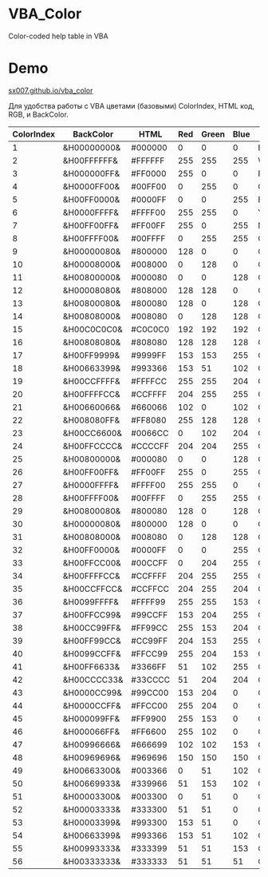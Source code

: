 # VBA_Color
Color-coded help table in VBA

# Demo
<a href="https://sx007.github.io/vba_color/">sx007.github.io/vba_color</a>


Для удобства работы с VBA цветами (базовыми) ColorIndex, HTML код, RGB, и BackColor.

| ColorIndex | BackColor | HTML | Red | Green | Blue | Color |
| --- | --- | --- | --- | --- | --- | --- |
| 1 | &H00000000& | #000000 | 0 | 0 | 0 | Black |
| 2 | &H00FFFFFF& | #FFFFFF | 255 | 255 | 255 | White |
| 3 | &H000000FF& | #FF0000 | 255 | 0 | 0 | Red |
| 4 | &H0000FF00& | #00FF00 | 0 | 255 | 0 | Green |
| 5 | &H00FF0000& | #0000FF | 0 | 0 | 255 | Blue |
| 6 | &H0000FFFF& | #FFFF00 | 255 | 255 | 0 | Yellow |
| 7 | &H00FF00FF& | #FF00FF | 255 | 0 | 255 | Magenta |
| 8 | &H00FFFF00& | #00FFFF | 0 | 255 | 255 | Cyan |
| 9 | &H00000080& | #800000 | 128 | 0 | 0 | Color 9 |
| 10 | &H00008000& | #008000 | 0 | 128 | 0 | Color 10 |
| 11 | &H00800000& | #000080 | 0 | 0 | 128 | Color 11 |
| 12 | &H00008080& | #808000 | 128 | 128 | 0 | Color 12 |
| 13 | &H00800080& | #800080 | 128 | 0 | 128 | Color 13 |
| 14 | &H00808000& | #008080 | 0 | 128 | 128 | Color 14 |
| 15 | &H00C0C0C0& | #C0C0C0 | 192 | 192 | 192 | Color 15 |
| 16 | &H00808080& | #808080 | 128 | 128 | 128 | Color 16 |
| 17 | &H00FF9999& | #9999FF | 153 | 153 | 255 | Color 17 |
| 18 | &H00663399& | #993366 | 153 | 51 | 102 | Color 18 |
| 19 | &H00CCFFFF& | #FFFFCC | 255 | 255 | 204 | Color 19 |
| 20 | &H00FFFFCC& | #CCFFFF | 204 | 255 | 255 | Color 20 |
| 21 | &H00660066& | #660066 | 102 | 0 | 102 | Color 21 |
| 22 | &H008080FF& | #FF8080 | 255 | 128 | 128 | Color 22 |
| 23 | &H00CC6600& | #0066CC | 0 | 102 | 204 | Color 23 |
| 24 | &H00FFCCCC& | #CCCCFF | 204 | 204 | 255 | Color 24 |
| 25 | &H00800000& | #000080 | 0 | 0 | 128 | Color 25 |
| 26 | &H00FF00FF& | #FF00FF | 255 | 0 | 255 | Color 26 |
| 27 | &H0000FFFF& | #FFFF00 | 255 | 255 | 0 | Color 27 |
| 28 | &H00FFFF00& | #00FFFF | 0 | 255 | 255 | Color 28 |
| 29 | &H00800080& | #800080 | 128 | 0 | 128 | Color 29 |
| 30 | &H00000080& | #800000 | 128 | 0 | 0 | Color 30 |
| 31 | &H00808000& | #008080 | 0 | 128 | 128 | Color 31 |
| 32 | &H00FF0000& | #0000FF | 0 | 0 | 255 | Color 32 |
| 33 | &H00FFCC00& | #00CCFF | 0 | 204 | 255 | Color 33 |
| 34 | &H00FFFFCC& | #CCFFFF | 204 | 255 | 255 | Color 34 |
| 35 | &H00CCFFCC& | #CCFFCC | 204 | 255 | 204 | Color 35 |
| 36 | &H0099FFFF& | #FFFF99 | 255 | 255 | 153 | Color 36 |
| 37 | &H00FFCC99& | #99CCFF | 153 | 204 | 255 | Color 37 |
| 38 | &H00CC99FF& | #FF99CC | 255 | 153 | 204 | Color 38 |
| 39 | &H00FF99CC& | #CC99FF | 204 | 153 | 255 | Color 39 |
| 40 | &H0099CCFF& | #FFCC99 | 255 | 204 | 153 | Color 40 |
| 41 | &H00FF6633& | #3366FF | 51 | 102 | 255 | Color 41 |
| 42 | &H00CCCC33& | #33CCCC | 51 | 204 | 204 | Color 42 |
| 43 | &H0000CC99& | #99CC00 | 153 | 204 | 0 | Color 43 |
| 44 | &H0000CCFF& | #FFCC00 | 255 | 204 | 0 | Color 44 |
| 45 | &H000099FF& | #FF9900 | 255 | 153 | 0 | Color 45 |
| 46 | &H000066FF& | #FF6600 | 255 | 102 | 0 | Color 46 |
| 47 | &H00996666& | #666699 | 102 | 102 | 153 | Color 47 |
| 48 | &H00969696& | #969696 | 150 | 150 | 150 | Color 48 |
| 49 | &H00663300& | #003366 | 0 | 51 | 102 | Color 49 |
| 50 | &H00669933& | #339966 | 51 | 153 | 102 | Color 50 |
| 51 | &H00003300& | #003300 | 0 | 51 | 0 | Color 51 |
| 52 | &H00003333& | #333300 | 51 | 51 | 0 | Color 52 |
| 53 | &H00003399& | #993300 | 153 | 51 | 0 | Color 53 |
| 54 | &H00663399& | #993366 | 153 | 51 | 102 | Color 54 |
| 55 | &H00993333& | #333399 | 51 | 51 | 153 | Color 55 |
| 56 | &H00333333& | #333333 | 51 | 51 | 51 | Color 56 |
